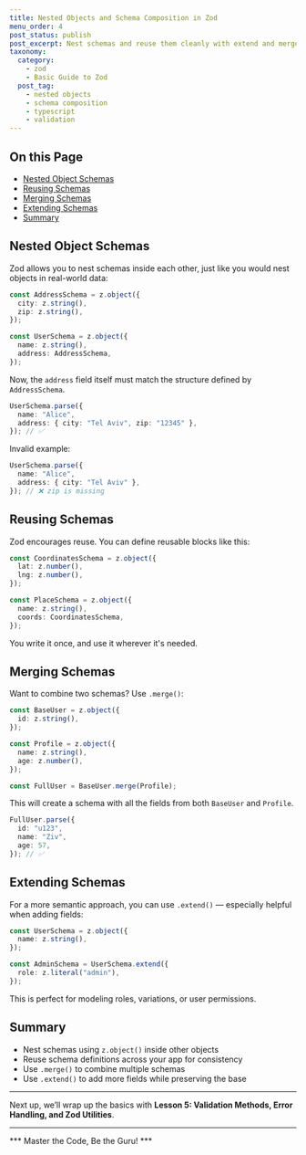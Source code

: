 ```yaml
---
title: Nested Objects and Schema Composition in Zod
menu_order: 4
post_status: publish
post_excerpt: Nest schemas and reuse them cleanly with extend and merge techniques.
taxonomy:
  category:
    - zod
    - Basic Guide to Zod
  post_tag:
    - nested objects
    - schema composition
    - typescript
    - validation
---
```


<div class="toc" markdown="1">

## On this Page

- [Nested Object Schemas](#nested-object-schemas)
- [Reusing Schemas](#reusing-schemas)
- [Merging Schemas](#merging-schemas)
- [Extending Schemas](#extending-schemas)
- [Summary](#summary)

</div>

<div class="guru-main" markdown="1">

## Nested Object Schemas

Zod allows you to nest schemas inside each other, just like you would nest objects in real-world data:

```ts
const AddressSchema = z.object({
  city: z.string(),
  zip: z.string(),
});

const UserSchema = z.object({
  name: z.string(),
  address: AddressSchema,
});
```

Now, the `address` field itself must match the structure defined by `AddressSchema`.

```ts
UserSchema.parse({
  name: "Alice",
  address: { city: "Tel Aviv", zip: "12345" },
}); // ✅
```

Invalid example:

```ts
UserSchema.parse({
  name: "Alice",
  address: { city: "Tel Aviv" },
}); // ❌ zip is missing
```

## Reusing Schemas

Zod encourages reuse. You can define reusable blocks like this:

```ts
const CoordinatesSchema = z.object({
  lat: z.number(),
  lng: z.number(),
});

const PlaceSchema = z.object({
  name: z.string(),
  coords: CoordinatesSchema,
});
```

You write it once, and use it wherever it's needed.

## Merging Schemas

Want to combine two schemas? Use `.merge()`:

```ts
const BaseUser = z.object({
  id: z.string(),
});

const Profile = z.object({
  name: z.string(),
  age: z.number(),
});

const FullUser = BaseUser.merge(Profile);
```

This will create a schema with all the fields from both `BaseUser` and `Profile`.

```ts
FullUser.parse({
  id: "u123",
  name: "Ziv",
  age: 57,
}); // ✅
```

## Extending Schemas

For a more semantic approach, you can use `.extend()` — especially helpful when adding fields:

```ts
const UserSchema = z.object({
  name: z.string(),
});

const AdminSchema = UserSchema.extend({
  role: z.literal("admin"),
});
```

This is perfect for modeling roles, variations, or user permissions.

## Summary

- Nest schemas using `z.object()` inside other objects
- Reuse schema definitions across your app for consistency
- Use `.merge()` to combine multiple schemas
- Use `.extend()` to add more fields while preserving the base

---

Next up, we’ll wrap up the basics with **Lesson 5: Validation Methods, Error Handling, and Zod Utilities**.

---

*** Master the Code, Be the Guru! ***

</div>
